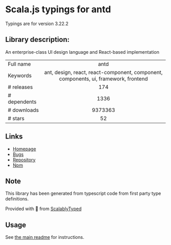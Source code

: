 
# Scala.js typings for antd

Typings are for version 3.22.2

## Library description:
An enterprise-class UI design language and React-based implementation

|                    |                 |
| ------------------ | :-------------: |
| Full name          | antd |
| Keywords           | ant, design, react, react-component, component, components, ui, framework, frontend |
| # releases         | 174 |
| # dependents       | 1336 |
| # downloads        | 9373363 |
| # stars            | 52 |

## Links
- [Homepage](http://ant.design/)
- [Bugs](https://github.com/ant-design/ant-design/issues)
- [Repository](https://github.com/ant-design/ant-design)
- [Npm](https://www.npmjs.com/package/antd)
    


## Note
This library has been generated from typescript code from first party type definitions.

Provided with :purple_heart: from [ScalablyTyped](https://github.com/oyvindberg/ScalablyTyped)

## Usage
See [the main readme](../../readme.md) for instructions.


